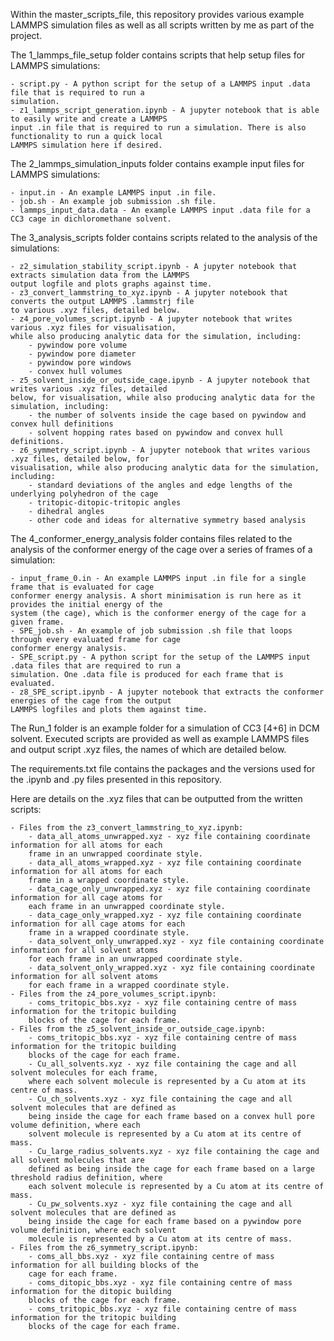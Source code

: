 Within the master_scripts_file, this repository provides various example LAMMPS simulation files as well as 
all scripts written by me as part of the project.


The 1_lammps_file_setup folder contains scripts that help setup files for LAMMPS simulations:

    - script.py - A python script for the setup of a LAMMPS input .data file that is required to run a 
    simulation.
    - z1_lammps_script_generation.ipynb - A jupyter notebook that is able to easily write and create a LAMMPS
    input .in file that is required to run a simulation. There is also functionality to run a quick local 
    LAMMPS simulation here if desired.


The 2_lammps_simulation_inputs folder contains example input files for LAMMPS simulations:

    - input.in - An example LAMMPS input .in file.
    - job.sh - An example job submission .sh file.
    - lammps_input_data.data - An example LAMMPS input .data file for a CC3 cage in dichloromethane solvent.


The 3_analysis_scripts folder contains scripts related to the analysis of the simulations:

    - z2_simulation_stability_script.ipynb - A jupyter notebook that extracts simulation data from the LAMMPS
    output logfile and plots graphs against time.
    - z3_convert_lammstring_to_xyz.ipynb - A jupyter notebook that converts the output LAMMPS .lammstrj file
    to various .xyz files, detailed below.
    - z4_pore_volumes_script.ipynb - A jupyter notebook that writes various .xyz files for visualisation, 
    while also producing analytic data for the simulation, including: 
        - pywindow pore volume
        - pywindow pore diameter
        - pywindow pore windows
        - convex hull volumes
    - z5_solvent_inside_or_outside_cage.ipynb - A jupyter notebook that writes various .xyz files, detailed 
    below, for visualisation, while also producing analytic data for the simulation, including:
        - the number of solvents inside the cage based on pywindow and convex hull definitions
        - solvent hopping rates based on pywindow and convex hull definitions.
    - z6_symmetry_script.ipynb - A jupyter notebook that writes various .xyz files, detailed below, for 
    visualisation, while also producing analytic data for the simulation, including:
        - standard deviations of the angles and edge lengths of the underlying polyhedron of the cage
        - tritopic-ditopic-tritopic angles
        - dihedral angles
        - other code and ideas for alternative symmetry based analysis
    

The 4_conformer_energy_analysis folder contains files related to the analysis of the conformer energy of the 
cage over a series of frames of a simulation:

    - input_frame_0.in - An example LAMMPS input .in file for a single frame that is evaluated for cage 
    conformer energy analysis. A short minimisation is run here as it provides the initial energy of the 
    system (the cage), which is the conformer energy of the cage for a given frame.
    - SPE_job.sh - An example of job submission .sh file that loops through every evaluated frame for cage 
    conformer energy analysis.
    - SPE_script.py - A python script for the setup of the LAMMPS input .data files that are required to run a 
    simulation. One .data file is produced for each frame that is evaluated.
    - z8_SPE_script.ipynb - A jupyter notebook that extracts the conformer energies of the cage from the output
    LAMMPS logfiles and plots them against time.


The Run_1 folder is an example folder for a simulation of CC3 [4+6] in DCM solvent. Executed scripts are 
provided as well as example LAMMPS files and output script .xyz files, the names of which are detailed below.


The requirements.txt file contains the packages and the versions used for the .ipynb and .py files presented 
in this repository.


Here are details on the .xyz files that can be outputted from the written scripts:

    - Files from the z3_convert_lammstring_to_xyz.ipynb:
        - data_all_atoms_unwrapped.xyz - xyz file containing coordinate information for all atoms for each 
        frame in an unwrapped coordinate style.
        - data_all_atoms_wrapped.xyz - xyz file containing coordinate information for all atoms for each 
        frame in a wrapped coordinate style.
        - data_cage_only_unwrapped.xyz - xyz file containing coordinate information for all cage atoms for 
        each frame in an unwrapped coordinate style.
        - data_cage_only_wrapped.xyz - xyz file containing coordinate information for all cage atoms for each 
        frame in a wrapped coordinate style.
        - data_solvent_only_unwrapped.xyz - xyz file containing coordinate information for all solvent atoms 
        for each frame in an unwrapped coordinate style.
        - data_solvent_only_wrapped.xyz - xyz file containing coordinate information for all solvent atoms 
        for each frame in a wrapped coordinate style.
    - Files from the z4_pore_volumes_script.ipynb:
        - coms_tritopic_bbs.xyz - xyz file containing centre of mass information for the tritopic building 
        blocks of the cage for each frame.
    - Files from the z5_solvent_inside_or_outside_cage.ipynb:
        - coms_tritopic_bbs.xyz - xyz file containing centre of mass information for the tritopic building 
        blocks of the cage for each frame.
        - Cu_all_solvents.xyz - xyz file containing the cage and all solvent molecules for each frame, 
        where each solvent molecule is represented by a Cu atom at its centre of mass.
        - Cu_ch_solvents.xyz - xyz file containing the cage and all solvent molecules that are defined as 
        being inside the cage for each frame based on a convex hull pore volume definition, where each 
        solvent molecule is represented by a Cu atom at its centre of mass.
        - Cu_large_radius_solvents.xyz - xyz file containing the cage and all solvent molecules that are 
        defined as being inside the cage for each frame based on a large threshold radius definition, where 
        each solvent molecule is represented by a Cu atom at its centre of mass.
        - Cu_pw_solvents.xyz - xyz file containing the cage and all solvent molecules that are defined as 
        being inside the cage for each frame based on a pywindow pore volume definition, where each solvent 
        molecule is represented by a Cu atom at its centre of mass.
    - Files from the z6_symmetry_script.ipynb:
        - coms_all_bbs.xyz - xyz file containing centre of mass information for all building blocks of the 
        cage for each frame.
        - coms_ditopic_bbs.xyz - xyz file containing centre of mass information for the ditopic building 
        blocks of the cage for each frame.
        - coms_tritopic_bbs.xyz - xyz file containing centre of mass information for the tritopic building 
        blocks of the cage for each frame.

